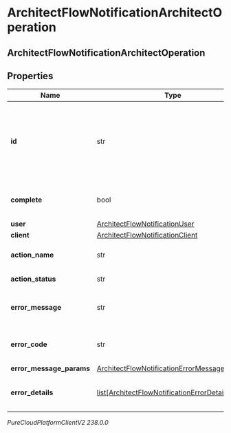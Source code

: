 # ArchitectFlowNotificationArchitectOperation

## ArchitectFlowNotificationArchitectOperation

## Properties

|Name | Type | Description | Notes|
|------------ | ------------- | ------------- | -------------|
| **id** | str | A unique identifier for this operation, as generated by the initiating client | [optional] |
| **complete** | bool | Indicates if the operation is complete | [optional] |
| **user** | [ArchitectFlowNotificationUser](ArchitectFlowNotificationUser) |  | [optional] |
| **client** | [ArchitectFlowNotificationClient](ArchitectFlowNotificationClient) |  | [optional] |
| **action_name** | str | The action being performed | [optional] |
| **action_status** | str | The action status | [optional] |
| **error_message** | str | The error message, if the action failed | [optional] |
| **error_code** | str | The error code, if the action failed | [optional] |
| **error_message_params** | [ArchitectFlowNotificationErrorMessageParams](ArchitectFlowNotificationErrorMessageParams) |  | [optional] |
| **error_details** | [list[ArchitectFlowNotificationErrorDetail]](ArchitectFlowNotificationErrorDetail) | The error details, if the action failed | [optional] |



_PureCloudPlatformClientV2 238.0.0_
